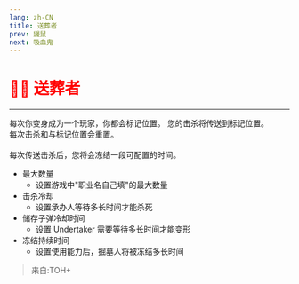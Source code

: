 ```yaml
---
lang: zh-CN
title: 送葬者
prev: 鼹鼠
next: 吸血鬼
---
```


# <font color="red">🏋️‍♂️ <b>送葬者</b></font> <Badge text="Concealing" type="tip" vertical="middle"/>

***

每次你变身成为一个玩家，你都会标记位置。 您的击杀将传送到标记位置。<br>
每次击杀和与标记位置会重置。<br><br>
每次传送击杀后，您将会冻结一段可配置的时间。

- 最大数量
  - 设置游戏中"职业名自己填"的最大数量
- 击杀冷却
  - 设置承办人等待多长时间才能杀死
- 储存子弹冷却时间
  - 设置 Undertaker 需要等待多长时间才能变形
- 冻结持续时间
  - 设置使用能力后，掘墓人将被冻结多长时间

> 来自:TOH+
